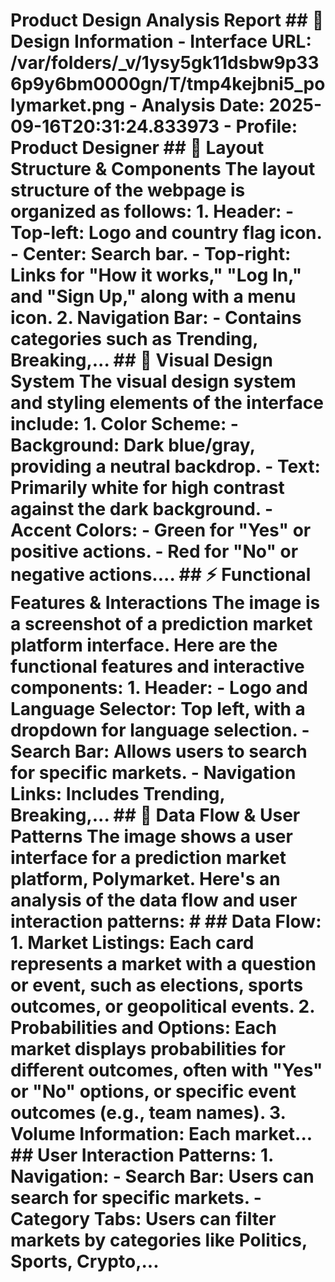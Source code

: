 # Product Design Analysis Report ## 🎨 Design Information - **Interface URL**: /var/folders/_v/1ysy5gk11dsbw9p336p9y6bm0000gn/T/tmp4kejbni5_polymarket.png - **Analysis Date**: 2025-09-16T20:31:24.833973 - **Profile**: Product Designer ## 📐 Layout Structure & Components The layout structure of the webpage is organized as follows: 1. **Header:** - Top-left: Logo and country flag icon. - Center: Search bar. - Top-right: Links for "How it works," "Log In," and "Sign Up," along with a menu icon. 2. **Navigation Bar:** - Contains categories such as Trending, Breaking,... ## 🎨 Visual Design System The visual design system and styling elements of the interface include: 1. **Color Scheme**: - **Background**: Dark blue/gray, providing a neutral backdrop. - **Text**: Primarily white for high contrast against the dark background. - **Accent Colors**: - Green for "Yes" or positive actions. - Red for "No" or negative actions.... ## ⚡ Functional Features & Interactions The image is a screenshot of a prediction market platform interface. Here are the functional features and interactive components: 1. **Header:** - **Logo and Language Selector:** Top left, with a dropdown for language selection. - **Search Bar:** Allows users to search for specific markets. - **Navigation Links:** Includes Trending, Breaking,... ## 🔄 Data Flow & User Patterns The image shows a user interface for a prediction market platform, Polymarket. Here's an analysis of the data flow and user interaction patterns: # ## Data Flow: 1. **Market Listings**: Each card represents a market with a question or event, such as elections, sports outcomes, or geopolitical events. 2. **Probabilities and Options**: Each market displays probabilities for different outcomes, often with "Yes" or "No" options, or specific event outcomes (e.g., team names). 3. **Volume Information**: Each market... ## User Interaction Patterns: 1. **Navigation**: - **Search Bar**: Users can search for specific markets. - **Category Tabs**: Users can filter markets by categories like Politics, Sports, Crypto,...